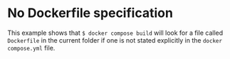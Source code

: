 # No Dockerfile specification

This example shows that
    `$ docker compose build`
will look for a file called `Dockerfile` in the current folder if one is not stated
explicitly in the `docker compose.yml` file.
